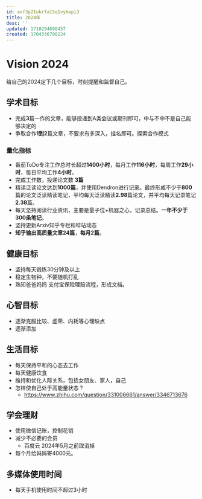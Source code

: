 ```yaml
---
id: axf3p21ukrfa15q1vybwpi3
title: 2024年
desc: ''
updated: 1710294698457
created: 1704336708224
---
```



# Vision 2024

给自己的2024定下几个目标，时刻提醒和监督自己。

## **学术目标**

* 完成**3**篇一作的文章，能够投递到A类会议或期刊即可，中与不中不是自己能够决定的
* 争取合作**1到2**篇文章，不要求有多深入，挂名即可。探索合作模式

### **量化指标**

* 番茄ToDo专注工作总时长超过**1400小时**，每月工作**116小时**，每周工作**29小时**，每日平均工作**4小时**。
* 完成工作数，投递论文数 **3篇**
* 精读泛读论文达到**1000篇**，并使用Dendron进行记录。最终形成不少于**800**篇的论文泛读精读笔记，平均每天泛读精读**2.98**篇论文，并平均每天记录笔记**2.38**篇。
* 每天坚持阅读行业资讯，主要是量子位+机器之心，记录总结。**一年不少于300条笔记**。
* 坚持更新Arxiv知乎专栏和哔站动态
* **知乎输出高质量文章24篇**，**每月2篇**。


## **健康目标**

* 坚持每天锻炼30分钟及以上
* 稳定生物钟，不要随机打乱
* 熟知爸爸妈妈 支付宝保险理赔流程，形成文档。


## **心智目标**
* 逐渐克服比较、虚荣、内耗等心理缺点
* 逐渐添加


## **生活目标**
* 每天保持平和的心态去工作
* 每天健康饮食
* 维持和优化人际关系，包括女朋友、家人，自己
* 怎样使自己处于高能量状态？
  * https://www.zhihu.com/question/331006661/answer/3346713676


## **学会理财**
* 使用微信记账，控制花销
* 减少不必要的会员
  * 百度云 2024年5月之前取消掉
* 每个月给妈妈寄4000元。


## **多媒体使用时间**
* 每天手机使用时间不超过3小时
